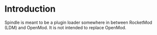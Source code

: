 # Introduction

Spindle is meant to be a plugin loader somewhere in between RocketMod (LDM) and OpenMod. It is not intended to replace OpenMod.